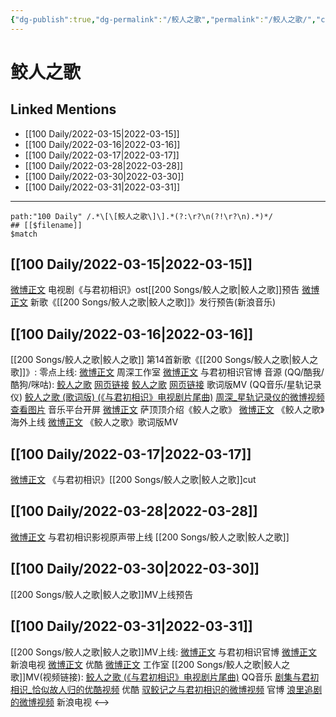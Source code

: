 ```yaml
---
{"dg-publish":true,"dg-permalink":"/鲛人之歌","permalink":"/鲛人之歌/","created":"2022-11-25T15:34:06.000+08:00","updated":"2023-01-04T13:25:04.029+08:00"}
---
```


# 鲛人之歌

## Linked Mentions
- [[100 Daily/2022-03-15\|2022-03-15]]
- [[100 Daily/2022-03-16\|2022-03-16]]
- [[100 Daily/2022-03-17\|2022-03-17]]
- [[100 Daily/2022-03-28\|2022-03-28]]
- [[100 Daily/2022-03-30\|2022-03-30]]
- [[100 Daily/2022-03-31\|2022-03-31]]


---

```expander
path:"100 Daily" /.*\[\[鲛人之歌\]\].*(?:\r?\n(?!\r?\n).*)*/
## [[$filename]]
$match
```
## [[100 Daily/2022-03-15\|2022-03-15]]
[微博正文](https://m.weibo.cn/7548643740/4747215232830218) 电视剧《与君初相识》ost[[200 Songs/鲛人之歌\|鲛人之歌]]预告
[微博正文](https://m.weibo.cn/1266269835/4747408909535884) 新歌《[[200 Songs/鲛人之歌\|鲛人之歌]]》发行预告(新浪音乐)
## [[100 Daily/2022-03-16\|2022-03-16]]
[](https://m.weibo.cn/1736988591/4747600714270196) [[200 Songs/鲛人之歌\|鲛人之歌]]
第14首新歌《[[200 Songs/鲛人之歌\|鲛人之歌]]》:
零点上线:
[微博正文](https://m.weibo.cn/7478855230/4747434314437148) 周深工作室
[微博正文](https://m.weibo.cn/7548643740/4747435349641065) 与君初相识官博
音源 (QQ/酷我/酷狗/咪咕):
[鲛人之歌](https://weibo.cn/sinaurl?u=https%3A%2F%2Fi.y.qq.com%2Fv8%2Fplaysong.html%3Fsongid%3D346452986%26source%3Dyqq%26ADTAG%3Dhz_wb_sf%26channelId%3D10081987)
[网页链接](https://weibo.cn/sinaurl?u=http%3A%2F%2Fm.kuwo.cn%2Fnewh5app%2Fplay_detail%2F213304733)
[鲛人之歌](https://weibo.cn/sinaurl?u=https%3A%2F%2Ft3.kugou.com%2Fsong.html%3Fid%3D1hD1O19zxV3)
[网页链接](https://weibo.cn/sinaurl?u=https%3A%2F%2Fh5.nf.migu.cn%2Fapp%2Fv4%2Fp%2Fshare%2Fsong%2Findex.html%3Fid%3D600919000006412374)
歌词版MV (QQ音乐/星轨记录仪)
[鲛人之歌 (歌词版) (《与君初相识》电视剧片尾曲)](https://weibo.cn/sinaurl?u=https%3A%2F%2Fc.y.qq.com%2Fbase%2Ffcgi-bin%2Fu%3F__%3D0eQWBjPI4zJi)
[周深_星轨记录仪的微博视频](https://video.weibo.com/show?fid=1034:4747612591685638)
[查看图片](https://wx2.sinaimg.cn/large/0088n2Pggy1h0b2job8bzj30u01rpn6x.jpg) 音乐平台开屏
[微博正文](https://m.weibo.cn/1218355240/4747642360305172) 萨顶顶介绍《鲛人之歌》
[微博正文](https://m.weibo.cn/6562790546/4747587938680962) 《鲛人之歌》海外上线
[微博正文](https://m.weibo.cn/6466290670/4747613654222857) 《鲛人之歌》歌词版MV
## [[100 Daily/2022-03-17\|2022-03-17]]
[微博正文](https://weibo.com/detail/4748137480065810) 《与君初相识》[[200 Songs/鲛人之歌\|鲛人之歌]]cut

## [[100 Daily/2022-03-28\|2022-03-28]]
[微博正文](https://weibo.com/detail/4751988090994731) 与君初相识影视原声带上线 [[200 Songs/鲛人之歌\|鲛人之歌]]

## [[100 Daily/2022-03-30\|2022-03-30]]
[](https://weibo.com/detail/4752820236193961) [[200 Songs/鲛人之歌\|鲛人之歌]]MV上线预告
## [[100 Daily/2022-03-31\|2022-03-31]]
[[200 Songs/鲛人之歌\|鲛人之歌]]MV上线:
[微博正文](https://m.weibo.cn/7548643740/4753021110583721) 与君初相识官博
[微博正文](https://m.weibo.cn/1642592432/4753021105603621) 新浪电视
[微博正文](https://m.weibo.cn/1642904381/4753021114259288) 优酷
[微博正文](https://m.weibo.cn/7478855230/4753037732085877) 工作室
[[200 Songs/鲛人之歌\|鲛人之歌]]MV(视频链接):
[鲛人之歌 (《与君初相识》电视剧片尾曲)](https://weibo.cn/sinaurl?u=https%3A%2F%2Fc.y.qq.com%2Fbase%2Ffcgi-bin%2Fu%3F__%3DnfAIyMla40h1) QQ音乐
[剧集与君初相识_恰似故人归的优酷视频](https://weibo.cn/sinaurl?u=https%3A%2F%2Fv.youku.com%2Fv_show%2Fid_XNTg1NTkzOTgxMg%3D%3D.html) 优酷
[驭鲛记之与君初相识的微博视频](https://video.weibo.com/show?fid=1034:4752875906334806) 官博
[浪里追剧的微博视频](https://video.weibo.com/show?fid=1034:4753015006232710) 新浪电视
<-->